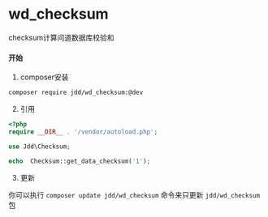 # wd_checksum
checksum计算问道数据库校验和

#### 开始
1. composer安装
```bash
composer require jdd/wd_checksum:@dev
```
2. 引用

```php
<?php
require __DIR__ . '/vendor/autoload.php';

use Jdd\Checksum;

echo  Checksum::get_data_checksum('1');
```
3. 更新

你可以执行 `composer update jdd/wd_checksum` 命令来只更新 `jdd/wd_checksum` 包
